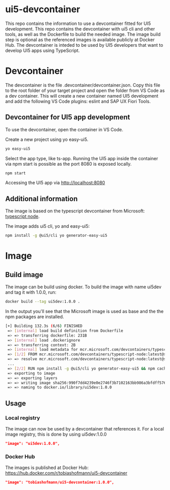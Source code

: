 # ui5-devcontainer

This repo contains the information to use a devcontainer fitted for UI5 development. This repo contains the devcontainer with ui5 cli and other tools, as well as the Dockerfile to build the needed image. The image build step is optional as the referenced images is available publicly at Docker Hub. The devcontainer is inteded to be used by UI5 developers that want to develop UI5 apps using TypeScript.

# Devcontainer

The devcontainer is the file .devcontainer/devcontainer.json. Copy this file to the root folder of your target project and open the folder from VS Code as a dev container. This will create a new container named UI5 development and add the following VS Code plugins: eslint and SAP UX Fiori Tools. 

## Devcontainer for UI5 app development

To use the devcontainer, open the container in VS Code. 

Create a new project using yo easy-ui5. 

```sh
yo easy-ui5
```

Select the app type, like ts-app. Running the UI5 app inside the container via npm start is possible as the port 8080 is exposed locally. 

```sh
npm start
```

Accessing the UI5 app via [http://localhost:8080](http://localhost:8080)

## Additional information 

The image is based on the typescript devcontainer from Microsoft: [typescript node](https://mcr.microsoft.com/en-us/product/devcontainers/typescript-node/about).

The image adds ui5 cli, yo and easy-ui5:

```sh
npm install -g @ui5/cli yo generator-easy-ui5
```

# Image

## Build image

The image can be build using docker. To build the image with name ui5dev and tag it with 1.0.0, run:

```sh
docker build --tag ui5dev:1.0.0 .
```
In the output you'll see that the Microsoft image is used as base and the the npm packages are installed.

```sh
[+] Building 132.3s (6/6) FINISHED                                                                                                                                       
 => [internal] load build definition from Dockerfile
 => => transferring dockerfile: 231B
 => [internal] load .dockerignore
 => => transferring context: 2B
 => [internal] load metadata for mcr.microsoft.com/devcontainers/typescript-node:latest
 => [1/2] FROM mcr.microsoft.com/devcontainers/typescript-node:latest@sha256:cbecbc9ad8d3777d50b0ce050c878c99d1a06347d430599da0e451be3c85cc94
 => => resolve mcr.microsoft.com/devcontainers/typescript-node:latest@sha256:cbecbc9ad8d3777d50b0ce050c878c99d1a06347d430599da0e451be3c85cc94
 ...
 => [2/2] RUN npm install -g @ui5/cli yo generator-easy-ui5 && npm cache clean --force > /dev/null 2>&1
 => exporting to image
 => => exporting layers
 => => writing image sha256:990f7dd4239e0e2746f3b7102163bb986a3bfdff576cd3c8266c72388b8c1eda
 => => naming to docker.io/library/ui5dev:1.0.0 
```

## Usage

### Local registry

The image can now be used by a devcontainer that references it. For a local image registry, this is done by using ui5dev:1.0.0

```json
"image": "ui5dev:1.0.0",
```

### Docker Hub

The images is published at Docker Hub: https://hub.docker.com/r/tobiashofmann/ui5-devcontainer

```json
"image": "tobiashofmann/ui5-devcontainer:1.0.0",
```
